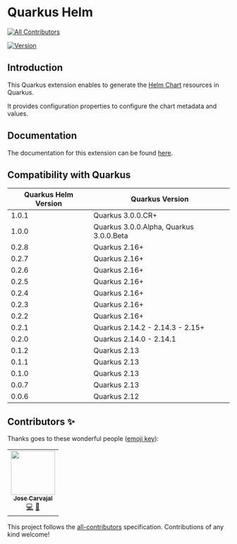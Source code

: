 # Quarkus Helm
<!-- ALL-CONTRIBUTORS-BADGE:START - Do not remove or modify this section -->
[![All Contributors](https://img.shields.io/badge/all_contributors-1-orange.svg?style=flat-square)](#contributors-)
<!-- ALL-CONTRIBUTORS-BADGE:END -->

[![Version](https://img.shields.io/maven-central/v/io.quarkiverse.helm/quarkus-helm?logo=apache-maven&style=flat-square)](https://search.maven.org/artifact/io.quarkiverse.helm/quarkus-helm)

## Introduction

This Quarkus extension enables to generate the [Helm Chart](https://helm.sh/) resources in Quarkus.

It provides configuration properties to configure the chart metadata and values.

## Documentation

The documentation for this extension can be found [here](https://quarkiverse.github.io/quarkiverse-docs/quarkus-helm/dev/index.html).

## Compatibility with Quarkus

| Quarkus Helm Version  | Quarkus Version |
|---|---|
| 1.0.1  | Quarkus 3.0.0.CR+ |
| 1.0.0  | Quarkus 3.0.0.Alpha, Quarkus 3.0.0.Beta |
| 0.2.8  | Quarkus 2.16+ |
| 0.2.7  | Quarkus 2.16+ |
| 0.2.6  | Quarkus 2.16+ |
| 0.2.5  | Quarkus 2.16+ |
| 0.2.4  | Quarkus 2.16+ |
| 0.2.3  | Quarkus 2.16+ |
| 0.2.2  | Quarkus 2.16+ |
| 0.2.1  | Quarkus 2.14.2 - 2.14.3 - 2.15+ |
| 0.2.0  | Quarkus 2.14.0 - 2.14.1 |
| 0.1.2  | Quarkus 2.13 |
| 0.1.1  | Quarkus 2.13 |
| 0.1.0  | Quarkus 2.13 |
| 0.0.7  | Quarkus 2.13 |
| 0.0.6  | Quarkus 2.12 |

## Contributors ✨

Thanks goes to these wonderful people ([emoji key](https://allcontributors.org/docs/en/emoji-key)):

<!-- ALL-CONTRIBUTORS-LIST:START - Do not remove or modify this section -->
<!-- prettier-ignore-start -->
<!-- markdownlint-disable -->
<table>
  <tr>
    <td align="center"><a href="https://github.com/Sgitario"><img src="https://avatars.githubusercontent.com/u/6310047?v=4&s=100" width="100px;" alt=""/><br /><sub><b>Jose Carvajal</b></sub></a><br /><a href="https://github.com/quarkiverse/quarkus-helm/commits?author=Sgitario" title="Code">💻</a> <a href="#maintenance-sgitario" title="Maintenance">🚧</a></td>
  </tr>
</table>

<!-- markdownlint-restore -->
<!-- prettier-ignore-end -->

<!-- ALL-CONTRIBUTORS-LIST:END -->

This project follows the [all-contributors](https://github.com/all-contributors/all-contributors) specification. Contributions of any kind welcome!
